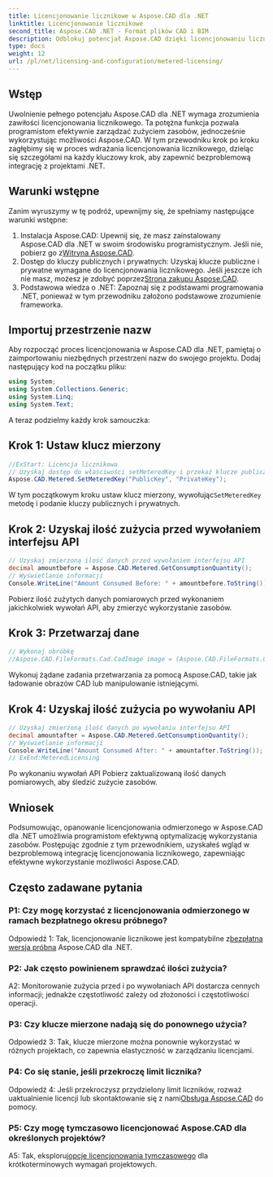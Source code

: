 ```yaml
---
title: Licencjonowanie licznikowe w Aspose.CAD dla .NET
linktitle: Licencjonowanie licznikowe
second_title: Aspose.CAD .NET - Format plików CAD i BIM
description: Odblokuj potencjał Aspose.CAD dzięki licencjonowaniu licznikowemu w .NET. Bezproblemowo optymalizuj wykorzystanie zasobów. Zapoznaj się z naszym przewodnikiem krok po kroku.
type: docs
weight: 12
url: /pl/net/licensing-and-configuration/metered-licensing/
---
```

## Wstęp

Uwolnienie pełnego potencjału Aspose.CAD dla .NET wymaga zrozumienia zawiłości licencjonowania licznikowego. Ta potężna funkcja pozwala programistom efektywnie zarządzać zużyciem zasobów, jednocześnie wykorzystując możliwości Aspose.CAD. W tym przewodniku krok po kroku zagłębimy się w proces wdrażania licencjonowania licznikowego, dzieląc się szczegółami na każdy kluczowy krok, aby zapewnić bezproblemową integrację z projektami .NET.

## Warunki wstępne

Zanim wyruszymy w tę podróż, upewnijmy się, że spełniamy następujące warunki wstępne:
1.  Instalacja Aspose.CAD: Upewnij się, że masz zainstalowany Aspose.CAD dla .NET w swoim środowisku programistycznym. Jeśli nie, pobierz go z[Witryna Aspose.CAD](https://releases.aspose.com/cad/net/).
2.  Dostęp do kluczy publicznych i prywatnych: Uzyskaj klucze publiczne i prywatne wymagane do licencjonowania licznikowego. Jeśli jeszcze ich nie masz, możesz je zdobyć poprzez[Strona zakupu Aspose.CAD](https://purchase.aspose.com/buy).
3. Podstawowa wiedza o .NET: Zapoznaj się z podstawami programowania .NET, ponieważ w tym przewodniku założono podstawowe zrozumienie frameworka.

## Importuj przestrzenie nazw

Aby rozpocząć proces licencjonowania w Aspose.CAD dla .NET, pamiętaj o zaimportowaniu niezbędnych przestrzeni nazw do swojego projektu. Dodaj następujący kod na początku pliku:
```csharp
using System;
using System.Collections.Generic;
using System.Linq;
using System.Text;
```

A teraz podzielmy każdy krok samouczka:

## Krok 1: Ustaw klucz mierzony

```csharp
//ExStart: Licencja licznikowa
// Uzyskaj dostęp do właściwości setMeteredKey i przekaż klucze publiczne i prywatne jako parametry
Aspose.CAD.Metered.SetMeteredKey("PublicKey", "PrivateKey");
```

 W tym początkowym kroku ustaw klucz mierzony, wywołując`SetMeteredKey` metodę i podanie kluczy publicznych i prywatnych.

## Krok 2: Uzyskaj ilość zużycia przed wywołaniem interfejsu API

```csharp
// Uzyskaj zmierzoną ilość danych przed wywołaniem interfejsu API
decimal amountbefore = Aspose.CAD.Metered.GetConsumptionQuantity();
// Wyświetlanie informacji
Console.WriteLine("Amount Consumed Before: " + amountbefore.ToString());
```

Pobierz ilość zużytych danych pomiarowych przed wykonaniem jakichkolwiek wywołań API, aby zmierzyć wykorzystanie zasobów.

## Krok 3: Przetwarzaj dane

```csharp
// Wykonaj obróbkę
//Aspose.CAD.FileFormats.Cad.CadImage image = (Aspose.CAD.FileFormats.Cad.CadImage)Aspose.CAD.Image.load("BlockRefDgn.dwg");
```

Wykonuj żądane zadania przetwarzania za pomocą Aspose.CAD, takie jak ładowanie obrazów CAD lub manipulowanie istniejącymi.

## Krok 4: Uzyskaj ilość zużycia po wywołaniu API

```csharp
// Uzyskaj zmierzoną ilość danych po wywołaniu interfejsu API
decimal amountafter = Aspose.CAD.Metered.GetConsumptionQuantity();
// Wyświetlanie informacji
Console.WriteLine("Amount Consumed After: " + amountafter.ToString());
// ExEnd:MeteredLicensing
```

Po wykonaniu wywołań API Pobierz zaktualizowaną ilość danych pomiarowych, aby śledzić zużycie zasobów.

## Wniosek

Podsumowując, opanowanie licencjonowania odmierzonego w Aspose.CAD dla .NET umożliwia programistom efektywną optymalizację wykorzystania zasobów. Postępując zgodnie z tym przewodnikiem, uzyskałeś wgląd w bezproblemową integrację licencjonowania licznikowego, zapewniając efektywne wykorzystanie możliwości Aspose.CAD.

## Często zadawane pytania

### P1: Czy mogę korzystać z licencjonowania odmierzonego w ramach bezpłatnego okresu próbnego?

 Odpowiedź 1: Tak, licencjonowanie licznikowe jest kompatybilne z[bezpłatna wersja próbna](https://releases.aspose.com/) Aspose.CAD dla .NET.

### P2: Jak często powinienem sprawdzać ilości zużycia?

A2: Monitorowanie zużycia przed i po wywołaniach API dostarcza cennych informacji; jednakże częstotliwość zależy od złożoności i częstotliwości operacji.

### P3: Czy klucze mierzone nadają się do ponownego użycia?

Odpowiedź 3: Tak, klucze mierzone można ponownie wykorzystać w różnych projektach, co zapewnia elastyczność w zarządzaniu licencjami.

### P4: Co się stanie, jeśli przekroczę limit licznika?

 Odpowiedź 4: Jeśli przekroczysz przydzielony limit liczników, rozważ uaktualnienie licencji lub skontaktowanie się z nami[Obsługa Aspose.CAD](https://forum.aspose.com/c/cad/19) do pomocy.

### P5: Czy mogę tymczasowo licencjonować Aspose.CAD dla określonych projektów?

 A5: Tak, eksploruj[opcje licencjonowania tymczasowego](https://purchase.aspose.com/temporary-license/) dla krótkoterminowych wymagań projektowych.